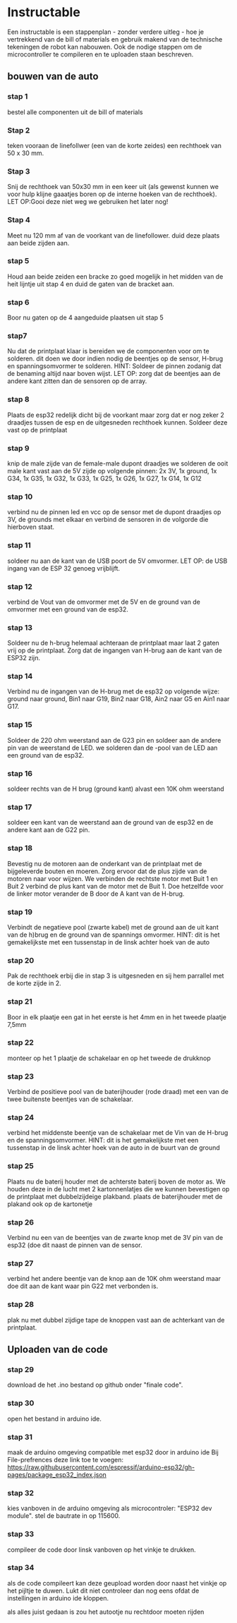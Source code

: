 # Instructable

Een instructable is een stappenplan - zonder verdere uitleg - hoe je vertrekkend van de bill of materials en gebruik makend van de technische tekeningen de robot kan nabouwen. Ook de nodige stappen om de microcontroller te compileren en te uploaden staan beschreven.  

## bouwen van de auto

### stap 1
bestel alle componenten uit de bill of materials

### Stap 2
teken vooraan de linefollwer (een van de korte zeides) een rechthoek van 50 x 30 mm.

### Stap 3
Snij de rechthoek van 50x30 mm in een keer uit (als gewenst kunnen we voor hulp klijne gaaatjes boren op de interne hoeken van de rechthoek). 
LET OP:Gooi deze niet weg we gebruiken het later nog!

### Stap 4
Meet nu 120 mm af van de voorkant van de linefollower. duid deze plaats aan beide zijden aan.

### stap 5
Houd aan beide zeiden een bracke zo goed mogelijk in het midden van de heit lijntje uit stap 4 en duid de gaten van de bracket aan.

### stap 6
Boor nu gaten op de 4 aangeduide plaatsen uit stap 5

### stap7
Nu dat de printplaat klaar is bereiden we de componenten voor om te solderen. dit doen we door indien nodig de beentjes op de sensor, H-brug en spanningsomvormer te solderen.
HINT: Soldeer de pinnen zodanig dat de benaming altijd naar boven wijst.
LET OP: zorg dat de beentjes aan de andere kant zitten dan de sensoren op de array.

### stap 8
Plaats de esp32 redelijk dicht bij de voorkant maar zorg dat er nog zeker 2 draadjes tussen de esp en de uitgesneden rechthoek kunnen.
Soldeer deze vast op de printplaat

### stap 9
knip de male zijde van de female-male dupont draadjes we solderen de ooit male kant vast aan de 5V zijde op volgende pinnen: 2x 3V, 1x ground, 1x G34, 1x G35, 1x G32, 1x G33, 1x G25, 1x G26, 1x G27, 1x G14, 1x G12

### stap 10
verbind nu de pinnen led en vcc op de sensor met de dupont draadjes op 3V, de grounds met elkaar en verbind de sensoren in de volgorde die hierboven staat.

### stap 11
soldeer nu aan de kant van de USB poort de 5V omvormer.
LET OP: de USB ingang van de ESP 32 genoeg vrijblijft.

### stap 12
verbind de Vout van de omvormer met de 5V en de ground van de omvormer met een ground van de esp32.

### stap 13
Soldeer nu de h-brug helemaal achteraan de printplaat maar laat 2 gaten vrij op de printplaat. Zorg dat de ingangen van H-brug aan de kant van de ESP32 zijn.

### stap 14
Verbind nu de ingangen van de H-brug met de esp32 op volgende wijze: ground naar ground, Bin1 naar G19, Bin2 naar G18, Ain2 naar G5 en Ain1 naar G17.

### stap 15
Soldeer de 220 ohm weerstand aan de G23 pin en soldeer aan de andere pin van de weerstand de LED. we solderen dan de -pool van de LED aan een ground van de esp32.

### stap 16
soldeer rechts van de H brug (ground kant) alvast een 10K ohm weerstand

### stap 17
soldeer een kant van de weerstand aan de ground van de esp32 en de andere kant aan de G22 pin.

### stap 18
Bevestig nu de motoren aan de onderkant van de printplaat met de bijgeleverde bouten en moeren. Zorg ervoor dat de plus zijde van de motoren naar voor wijzen.
We verbinden de rechtste motor met Buit 1 en Buit 2 verbind de plus kant van de motor met de Buit 1. Doe hetzelfde voor de linker motor verander de B door de A kant van de H-brug.

### stap 19
Verbindt de negatieve pool (zwarte kabel) met de ground aan de uit kant van de h)brug en de ground van de spannings omvormer.
HINT: dit is het gemakelijkste met een tussenstap in de linsk achter hoek van de auto

### stap 20
Pak de rechthoek erbij die in stap 3 is uitgesneden en sij hem parrallel met de korte zijde in 2.

### stap 21
Boor in elk plaatje een gat in het eerste is het 4mm en in het tweede plaatje 7,5mm

### stap 22 
monteer op het 1 plaatje de schakelaar en op het tweede de drukknop

### stap 23
Verbind de positieve pool van de baterijhouder (rode draad) met een van de twee buitenste beentjes van de schakelaar.

### stap 24
verbind het middenste beentje van de schakelaar met de Vin  van de H-brug en de spanningsomvormer.
HINT: dit is het gemakelijkste met een tussenstap in de linsk achter hoek van de auto in de buurt van de ground

### stap 25
Plaats nu de baterij houder met de achterste baterij boven de motor as. We houden deze in de lucht met 2 kartonnenlatjes die we kunnen bevestigen op de printplaat met dubbelzijdeige plakband. plaats de baterijhouder met de plakand ook op de kartonetje

### stap 26
Verbind nu een van de beentjes van de zwarte knop met de 3V pin van de esp32 (doe dit naast de pinnen van de sensor.

### stap 27
verbind het andere beentje van de knop aan de 10K ohm weerstand maar doe dit aan de kant waar pin G22 met verbonden is.

### stap 28 
plak nu met dubbel zijdige tape de knoppen vast aan de achterkant van de printplaat.

## Uploaden van de code

### stap 29
download de het .ino bestand op github onder "finale code".

### stap 30
open het bestand in arduino ide.

### stap 31
maak de arduino omgeving compatible met esp32 door in arduino ide Bij File-prefrences deze link toe te voegen:
https://raw.githubusercontent.com/espressif/arduino-esp32/gh-pages/package_esp32_index.json

### stap 32
kies vanboven in de arduino omgeving als microcontroler: "ESP32 dev module".
stel de bautrate in op 115600.

### stap 33
compileer de code door linsk vanboven op het vinkje te drukken.

### stap 34
als de code compileert kan deze geupload worden door naast het vinkje op het pijltje te duwen.
Lukt dit niet controleer dan nog eens ofdat de instellingen in arduino ide kloppen.

als alles juist gedaan is zou het autootje nu rechtdoor moeten rijden
